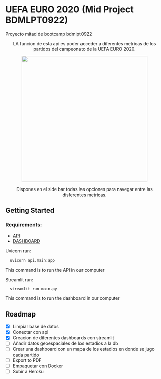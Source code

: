 # UEFA EURO 2020 (Mid Project BDMLPT0922) 
Proyecto mitad de bootcamp bdmlpt0922

<p align="center"> 
  LA funcion de esta api es poder acceder a diferentes metricas de los partidos del campeonato de la UEFA EURO 2020.
</p>

<p align="center">
  <img src="https://github.com/Crypto-topo/mid_project/blob/mp1/img/football-field-6351717_960_720.jpg?raw=true" width="400">
</p>

<p align="center">
 Dispones en el side bar todas las opciones para navegar entre las disferentes metricas.
</p>

## Getting Started

### Requirements:

- [API](https://github.com/Crypto-topo/mid_project/blob/mp1/api/requirements.txt)
- [DASHBOARD](https://github.com/Crypto-topo/mid_project/blob/mp1/streamlit/requirements.txt)


Uvicorn run:
```sh
  uvicorn api.main:app 
  ```
  This command is to run the API in our computer

Streamlit run:
```sh
  streamlit run main.py
  ```
  This command is to run the dashboard in our computer 
  
 ## Roadmap
 
 - [x] Limpiar base de datos
 - [x] Conectar con api
 - [x] Creacion de diferentes dashboards con streamlit
 - [ ] Añadir datos geoespaciales de los estadios a la db
 - [ ] Crear una dashboard con un mapa de los estadios en donde se jugo cada partido
 - [ ] Export to PDF
 - [ ] Empaquetar con Docker
 - [ ] Subir a Heroku
